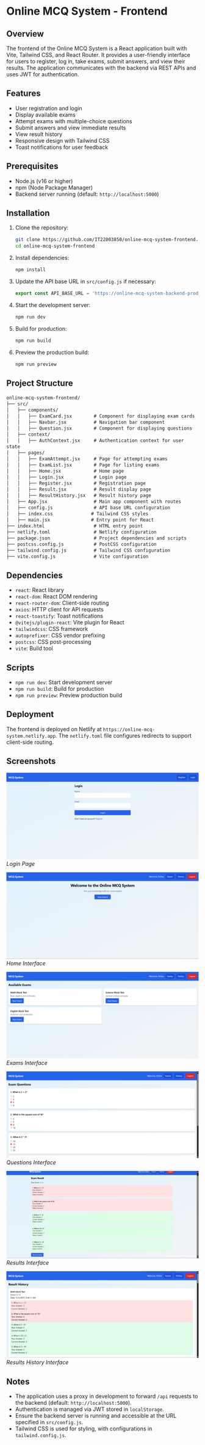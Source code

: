 # Online MCQ System - Frontend

## Overview
The frontend of the Online MCQ System is a React application built with Vite, Tailwind CSS, and React Router. It provides a user-friendly interface for users to register, log in, take exams, submit answers, and view their results. The application communicates with the backend via REST APIs and uses JWT for authentication.

## Features
- User registration and login
- Display available exams
- Attempt exams with multiple-choice questions
- Submit answers and view immediate results
- View result history
- Responsive design with Tailwind CSS
- Toast notifications for user feedback

## Prerequisites
- Node.js (v16 or higher)
- npm (Node Package Manager)
- Backend server running (default: `http://localhost:5000`)

## Installation
1. Clone the repository:
   ```bash
   git clone https://github.com/IT22003850/online-mcq-system-frontend.git
   cd online-mcq-system-frontend
   ```

2. Install dependencies:
   ```bash
   npm install
   ```

3. Update the API base URL in `src/config.js` if necessary:
   ```javascript
   export const API_BASE_URL = 'https://online-mcq-system-backend-production.up.railway.app';
   ```

4. Start the development server:
   ```bash
   npm run dev
   ```

5. Build for production:
   ```bash
   npm run build
   ```

6. Preview the production build:
   ```bash
   npm run preview
   ```

## Project Structure
```
online-mcq-system-frontend/
├── src/
│   ├── components/
│   │   ├── ExamCard.jsx        # Component for displaying exam cards
│   │   ├── Navbar.jsx          # Navigation bar component
│   │   ├── Question.jsx        # Component for displaying questions
│   ├── context/
│   │   ├── AuthContext.jsx     # Authentication context for user state
│   ├── pages/
│   │   ├── ExamAttempt.jsx     # Page for attempting exams
│   │   ├── ExamList.jsx        # Page for listing exams
│   │   ├── Home.jsx            # Home page
│   │   ├── Login.jsx           # Login page
│   │   ├── Register.jsx        # Registration page
│   │   ├── Result.jsx          # Result display page
│   │   ├── ResultHistory.jsx   # Result history page
│   ├── App.jsx                 # Main app component with routes
│   ├── config.js               # API base URL configuration
│   ├── index.css              # Tailwind CSS styles
│   ├── main.jsx               # Entry point for React
├── index.html                  # HTML entry point
├── netlify.toml                # Netlify configuration
├── package.json                # Project dependencies and scripts
├── postcss.config.js           # PostCSS configuration
├── tailwind.config.js          # Tailwind CSS configuration
├── vite.config.js              # Vite configuration
```

## Dependencies
- `react`: React library
- `react-dom`: React DOM rendering
- `react-router-dom`: Client-side routing
- `axios`: HTTP client for API requests
- `react-toastify`: Toast notifications
- `@vitejs/plugin-react`: Vite plugin for React
- `tailwindcss`: CSS framework
- `autoprefixer`: CSS vendor prefixing
- `postcss`: CSS post-processing
- `vite`: Build tool

## Scripts
- `npm run dev`: Start development server
- `npm run build`: Build for production
- `npm run preview`: Preview production build

## Deployment
The frontend is deployed on Netlify at `https://online-mcq-system.netlify.app`. The `netlify.toml` file configures redirects to support client-side routing.

## Screenshots

![Login Page](./screenshots/login.png)
*Login Page*

![Home Interface](./screenshots/home.png)
*Home Interface*

![Exam Interface](./screenshots/exams.png)
*Exams Interface*

![Questions Interface](./screenshots/questions.png)
*Questions Interface*

![Results Interface](./screenshots/results.png)
*Results Interface*

![Results History Interface](./screenshots/results_history.png)
*Results History Interface*

## Notes
- The application uses a proxy in development to forward `/api` requests to the backend (default: `http://localhost:5000`).
- Authentication is managed via JWT stored in `localStorage`.
- Ensure the backend server is running and accessible at the URL specified in `src/config.js`.
- Tailwind CSS is used for styling, with configurations in `tailwind.config.js`.